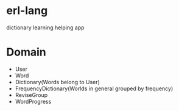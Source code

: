 # erl-lang

dictionary learning helping app 

# Domain

* User
* Word
* Dictionary(Words belong to User)
* FrequencyDictionary(Worlds in general grouped by frequency)
* ReviseGroup
* WordProgress
